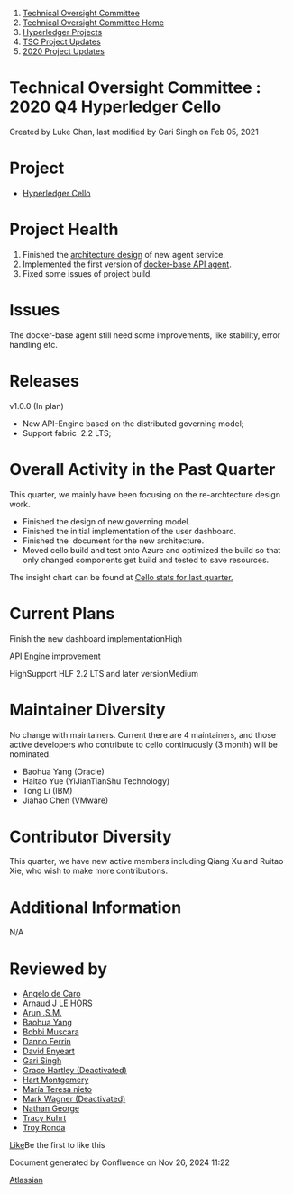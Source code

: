 1. [Technical Oversight Committee](index.html)
2. [Technical Oversight Committee Home](Technical-Oversight-Committee-Home_21430274.html)
3. [Hyperledger Projects](Hyperledger-Projects_21447704.html)
4. [TSC Project Updates](TSC-Project-Updates_21430854.html)
5. [2020 Project Updates](2020-Project-Updates_21450093.html)

# Technical Oversight Committee : 2020 Q4 Hyperledger Cello

Created by Luke Chan, last modified by Gari Singh on Feb 05, 2021

# Project

- [Hyperledger Cello](https://github.com/hyperledger/cello)

# Project Health

1. Finished the [architecture design](https://docs.qq.com/doc/DUG5lamp2Z1JFeWh6) of new agent service.
2. Implemented the first version of [docker-base API agent](https://github.com/XuHugo/api-engine).
3. Fixed some issues of project build.

# Issues

The docker-base agent still need some improvements, like stability, error handling etc.

# Releases

v1.0.0 (In plan)

- New API-Engine based on the distributed governing model;
- Support fabric  2.2 LTS;

# Overall Activity in the Past Quarter

This quarter, we mainly have been focusing on the re-archtecture design work.

- Finished the design of new governing model.
- Finished the initial implementation of the user dashboard.
- Finished the  document for the new architecture.
- Moved cello build and test onto Azure and optimized the build so that only changed components get build and tested to save resources.

The insight chart can be found at [Cello stats for last quarter.](https://insights.lfx.linuxfoundation.org/projects/hyperledger%2Fcello/dashboard;subTab=technical?time=%7B%22from%22%3A%222020-08-01T07%3A00%3A00.000Z%22%2C%22type%22%3A%22absolute%22%2C%22to%22%3A%222020-11-01T07%3A00%3A00.000Z%22%7D)

# Current Plans

Finish the new dashboard implementationHigh

API Engine improvement

HighSupport HLF 2.2 LTS and later versionMedium

# Maintainer Diversity

No change with maintainers. Current there are 4 maintainers, and those active developers who contribute to cello continuously (3 month) will be nominated. 

- Baohua Yang (Oracle)
- Haitao Yue (YiJianTianShu Technology)
- Tong Li (IBM)
- Jiahao Chen (VMware)

# Contributor Diversity

This quarter, we have new active members including Qiang Xu and Ruitao Xie, who wish to make more contributions.

# Additional Information

N/A

# Reviewed by

- [Angelo de Caro](https://lf-hyperledger.atlassian.net/wiki/people/70121:d6b0f0e4-825f-4f16-88e1-4d14e95f2f10?ref=confluence)
- [Arnaud J LE HORS](https://lf-hyperledger.atlassian.net/wiki/people/70121:0e75e3b8-500a-4067-9f7e-ed46e91bcb9d?ref=confluence)
- [Arun .S.M.](https://lf-hyperledger.atlassian.net/wiki/people/621a0e5097d313006ba7386a?ref=confluence)
- [Baohua Yang](https://lf-hyperledger.atlassian.net/wiki/people/557058:17d87dbf-05fe-4c1b-84cf-fd69f7fcbb20?ref=confluence)
- [Bobbi Muscara](https://lf-hyperledger.atlassian.net/wiki/people/5c4cb1b7d8bbb7445c0a457e?ref=confluence)
- [Danno Ferrin](https://lf-hyperledger.atlassian.net/wiki/people/5b7f2d80c4e4892a5b789551?ref=confluence)
- [David Enyeart](https://lf-hyperledger.atlassian.net/wiki/people/712020:30d7e775-8a5d-4896-8950-8da2af027639?ref=confluence)
- [Gari Singh](https://lf-hyperledger.atlassian.net/wiki/people/557058:51429e31-90f4-4684-b7cd-9a4fe15ff188?ref=confluence)
- [Grace Hartley (Deactivated)](https://lf-hyperledger.atlassian.net/wiki/people/5c3e0cd1ff324728a1db2448?ref=confluence)
- [Hart Montgomery](https://lf-hyperledger.atlassian.net/wiki/people/712020:86f447c0-86dc-43b3-ac03-6a31923bbb84?ref=confluence)
- [María Teresa nieto](https://lf-hyperledger.atlassian.net/wiki/people/5d36fa46af1d920bc99755b6?ref=confluence)
- [Mark Wagner (Deactivated)](https://lf-hyperledger.atlassian.net/wiki/people/70121:81b88945-c9ef-40fe-9224-207bdb280922?ref=confluence)
- [Nathan George](https://lf-hyperledger.atlassian.net/wiki/people/712020:3e7556ab-cdb8-47f5-8b68-12a3378021fd?ref=confluence)
- [Tracy Kuhrt](https://lf-hyperledger.atlassian.net/wiki/people/712020:eb6ae9c3-aa8e-40ba-9dab-a6969b1ac52e?ref=confluence)
- [Troy Ronda](https://lf-hyperledger.atlassian.net/wiki/people/557058:c854f35a-2b58-4be3-9003-ca2a67495580?ref=confluence)

[Like](https://lf-hyperledger.atlassian.net/wiki/display/TSC/2020+Q3+Hyperledger+Cello)Be the first to like this

Document generated by Confluence on Nov 26, 2024 11:22

[Atlassian](http://www.atlassian.com/)
